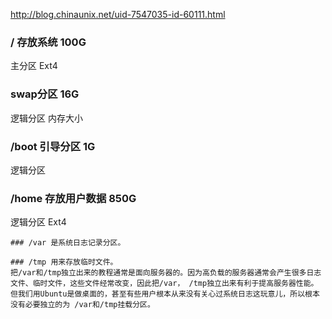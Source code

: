 http://blog.chinaunix.net/uid-7547035-id-60111.html

### /	存放系统		100G
主分区	Ext4

### swap分区 			16G
逻辑分区		内存大小

### /boot 引导分区		1G
逻辑分区

### /home	存放用户数据	850G
逻辑分区	Ext4

```
### /var 是系统日志记录分区。

### /tmp 用来存放临时文件。
把/var和/tmp独立出来的教程通常是面向服务器的。因为高负载的服务器通常会产生很多日志文件、临时文件，这些文件经常改变，因此把/var， /tmp独立出来有利于提高服务器性能。但我们用Ubuntu是做桌面的，甚至有些用户根本从来没有关心过系统日志这玩意儿，所以根本没有必要独立的为 /var和/tmp挂载分区。
```
